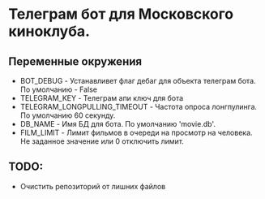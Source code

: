 # Телеграм бот для Московского киноклуба.

## Переменные окружения  
- BOT_DEBUG - Устанавливет флаг дебаг для объекта телеграм бота. По умолчанию - False
- TELEGRAM_KEY - Телеграм апи ключ для бота
- TELEGRAM_LONGPULLING_TIMEOUT - Частота опроса лонгпулинга. По умолчанию 60 секунду.
- DB_NAME - Имя БД для бота. По умолчанию 'movie.db'.
- FILM_LIMIT - Лимит фильмов в очереди на просмотр на человека. Не заданное значение или 0 отключить лимит.

## TODO:
 - Очистить репозиторий от лишних файлов